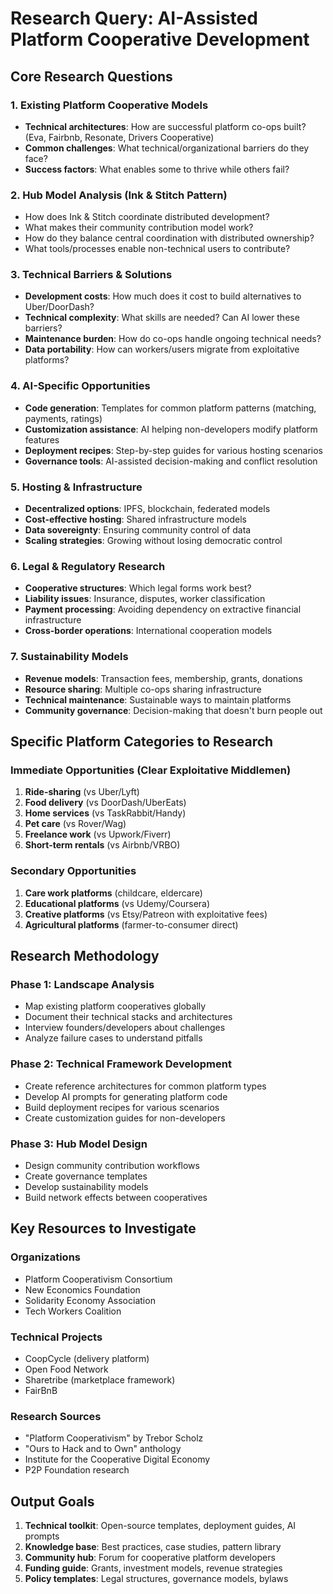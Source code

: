 # Research Query: AI-Assisted Platform Cooperative Development

## Core Research Questions

### 1. Existing Platform Cooperative Models
- **Technical architectures**: How are successful platform co-ops built? (Eva, Fairbnb, Resonate, Drivers Cooperative)
- **Common challenges**: What technical/organizational barriers do they face?
- **Success factors**: What enables some to thrive while others fail?

### 2. Hub Model Analysis (Ink & Stitch Pattern)
- How does Ink & Stitch coordinate distributed development?
- What makes their community contribution model work?
- How do they balance central coordination with distributed ownership?
- What tools/processes enable non-technical users to contribute?

### 3. Technical Barriers & Solutions
- **Development costs**: How much does it cost to build alternatives to Uber/DoorDash?
- **Technical complexity**: What skills are needed? Can AI lower these barriers?
- **Maintenance burden**: How do co-ops handle ongoing technical needs?
- **Data portability**: How can workers/users migrate from exploitative platforms?

### 4. AI-Specific Opportunities
- **Code generation**: Templates for common platform patterns (matching, payments, ratings)
- **Customization assistance**: AI helping non-developers modify platform features
- **Deployment recipes**: Step-by-step guides for various hosting scenarios
- **Governance tools**: AI-assisted decision-making and conflict resolution

### 5. Hosting & Infrastructure
- **Decentralized options**: IPFS, blockchain, federated models
- **Cost-effective hosting**: Shared infrastructure models
- **Data sovereignty**: Ensuring community control of data
- **Scaling strategies**: Growing without losing democratic control

### 6. Legal & Regulatory Research
- **Cooperative structures**: Which legal forms work best?
- **Liability issues**: Insurance, disputes, worker classification
- **Payment processing**: Avoiding dependency on extractive financial infrastructure
- **Cross-border operations**: International cooperation models

### 7. Sustainability Models
- **Revenue models**: Transaction fees, membership, grants, donations
- **Resource sharing**: Multiple co-ops sharing infrastructure
- **Technical maintenance**: Sustainable ways to maintain platforms
- **Community governance**: Decision-making that doesn't burn people out

## Specific Platform Categories to Research

### Immediate Opportunities (Clear Exploitative Middlemen)
1. **Ride-sharing** (vs Uber/Lyft)
2. **Food delivery** (vs DoorDash/UberEats)
3. **Home services** (vs TaskRabbit/Handy)
4. **Pet care** (vs Rover/Wag)
5. **Freelance work** (vs Upwork/Fiverr)
6. **Short-term rentals** (vs Airbnb/VRBO)

### Secondary Opportunities
1. **Care work platforms** (childcare, eldercare)
2. **Educational platforms** (vs Udemy/Coursera)
3. **Creative platforms** (vs Etsy/Patreon with exploitative fees)
4. **Agricultural platforms** (farmer-to-consumer direct)

## Research Methodology

### Phase 1: Landscape Analysis
- Map existing platform cooperatives globally
- Document their technical stacks and architectures
- Interview founders/developers about challenges
- Analyze failure cases to understand pitfalls

### Phase 2: Technical Framework Development
- Create reference architectures for common platform types
- Develop AI prompts for generating platform code
- Build deployment recipes for various scenarios
- Create customization guides for non-developers

### Phase 3: Hub Model Design
- Design community contribution workflows
- Create governance templates
- Develop sustainability models
- Build network effects between cooperatives

## Key Resources to Investigate

### Organizations
- Platform Cooperativism Consortium
- New Economics Foundation
- Solidarity Economy Association
- Tech Workers Coalition

### Technical Projects
- CoopCycle (delivery platform)
- Open Food Network
- Sharetribe (marketplace framework)
- FairBnB

### Research Sources
- "Platform Cooperativism" by Trebor Scholz
- "Ours to Hack and to Own" anthology
- Institute for the Cooperative Digital Economy
- P2P Foundation research

## Output Goals

1. **Technical toolkit**: Open-source templates, deployment guides, AI prompts
2. **Knowledge base**: Best practices, case studies, pattern library
3. **Community hub**: Forum for cooperative platform developers
4. **Funding guide**: Grants, investment models, revenue strategies
5. **Policy templates**: Legal structures, governance models, bylaws